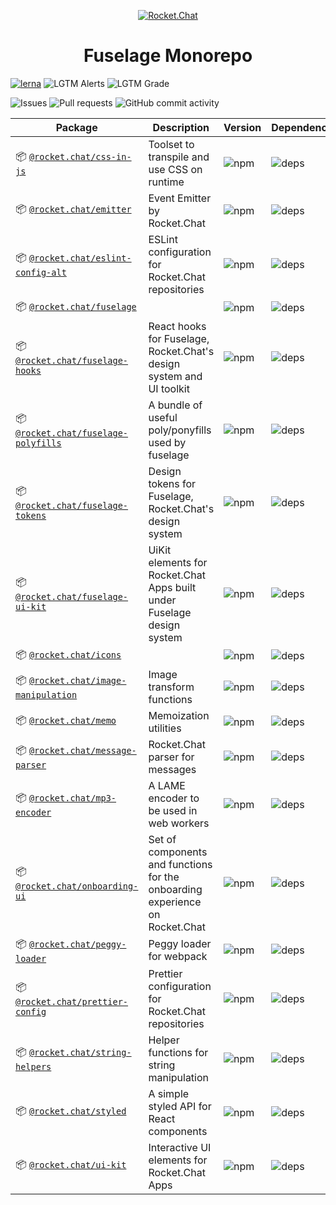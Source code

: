 <p align="center">
  <a href="https://rocket.chat" title="Rocket.Chat">
    <img src="https://github.com/RocketChat/Rocket.Chat.Artwork/raw/master/Logos/2020/png/logo-horizontal-red.png" alt="Rocket.Chat" />
  </a>
</p>

<h1 align="center">Fuselage Monorepo</h1>

[![lerna](https://img.shields.io/badge/maintained%20with-lerna-cc00ff.svg?style=flat-square)](https://lerna.js.org/)
![LGTM Alerts](https://img.shields.io/lgtm/alerts/github/RocketChat/Rocket.Chat.Fuselage?style=flat-square)
![LGTM Grade](https://img.shields.io/lgtm/grade/javascript/github/RocketChat/Rocket.Chat.Fuselage?style=flat-square)

![Issues](https://img.shields.io/github/issues/RocketChat/Rocket.Chat.Fuselage?style=flat-square)
![Pull requests](https://img.shields.io/github/issues-pr/RocketChat/Rocket.Chat.Fuselage?style=flat-square)
![GitHub commit activity](https://img.shields.io/github/commit-activity/m/RocketChat/Rocket.Chat.Fuselage?style=flat-square)

| Package                                                                           | Description                                                                  | Version                                                                                | Dependencies                                                                                                               |
| --------------------------------------------------------------------------------- | ---------------------------------------------------------------------------- | -------------------------------------------------------------------------------------- | -------------------------------------------------------------------------------------------------------------------------- |
| 📦 [`@rocket.chat/css-in-js`](/packages/@rocket.chat/css-in-js)                   | Toolset to transpile and use CSS on runtime                                  | ![npm](https://img.shields.io/npm/v/@rocket.chat/css-in-js?style=flat-square)          | ![deps](https://img.shields.io/david/RocketChat/Rocket.Chat.Fuselage?path=packages%2Fcss-in-js&style=flat-square)          |
| 📦 [`@rocket.chat/emitter`](/packages/@rocket.chat/emitter)                       | Event Emitter by Rocket.Chat                                                 | ![npm](https://img.shields.io/npm/v/@rocket.chat/emitter?style=flat-square)            | ![deps](https://img.shields.io/david/RocketChat/Rocket.Chat.Fuselage?path=packages%2Femitter&style=flat-square)            |
| 📦 [`@rocket.chat/eslint-config-alt`](/packages/@rocket.chat/eslint-config-alt)   | ESLint configuration for Rocket.Chat repositories                            | ![npm](https://img.shields.io/npm/v/@rocket.chat/eslint-config-alt?style=flat-square)  | ![deps](https://img.shields.io/david/RocketChat/Rocket.Chat.Fuselage?path=packages%2Feslint-config-alt&style=flat-square)  |
| 📦 [`@rocket.chat/fuselage`](/packages/@rocket.chat/fuselage)                     |                                                                              | ![npm](https://img.shields.io/npm/v/@rocket.chat/fuselage?style=flat-square)           | ![deps](https://img.shields.io/david/RocketChat/Rocket.Chat.Fuselage?path=packages%2Ffuselage&style=flat-square)           |
| 📦 [`@rocket.chat/fuselage-hooks`](/packages/@rocket.chat/fuselage-hooks)         | React hooks for Fuselage, Rocket.Chat's design system and UI toolkit         | ![npm](https://img.shields.io/npm/v/@rocket.chat/fuselage-hooks?style=flat-square)     | ![deps](https://img.shields.io/david/RocketChat/Rocket.Chat.Fuselage?path=packages%2Ffuselage-hooks&style=flat-square)     |
| 📦 [`@rocket.chat/fuselage-polyfills`](/packages/@rocket.chat/fuselage-polyfills) | A bundle of useful poly/ponyfills used by fuselage                           | ![npm](https://img.shields.io/npm/v/@rocket.chat/fuselage-polyfills?style=flat-square) | ![deps](https://img.shields.io/david/RocketChat/Rocket.Chat.Fuselage?path=packages%2Ffuselage-polyfills&style=flat-square) |
| 📦 [`@rocket.chat/fuselage-tokens`](/packages/@rocket.chat/fuselage-tokens)       | Design tokens for Fuselage, Rocket.Chat's design system                      | ![npm](https://img.shields.io/npm/v/@rocket.chat/fuselage-tokens?style=flat-square)    | ![deps](https://img.shields.io/david/RocketChat/Rocket.Chat.Fuselage?path=packages%2Ffuselage-tokens&style=flat-square)    |
| 📦 [`@rocket.chat/fuselage-ui-kit`](/packages/@rocket.chat/fuselage-ui-kit)       | UiKit elements for Rocket.Chat Apps built under Fuselage design system       | ![npm](https://img.shields.io/npm/v/@rocket.chat/fuselage-ui-kit?style=flat-square)    | ![deps](https://img.shields.io/david/RocketChat/Rocket.Chat.Fuselage?path=packages%2Ffuselage-ui-kit&style=flat-square)    |
| 📦 [`@rocket.chat/icons`](/packages/@rocket.chat/icons)                           |                                                                              | ![npm](https://img.shields.io/npm/v/@rocket.chat/icons?style=flat-square)              | ![deps](https://img.shields.io/david/RocketChat/Rocket.Chat.Fuselage?path=packages%2Ficons&style=flat-square)              |
| 📦 [`@rocket.chat/image-manipulation`](/packages/@rocket.chat/image-manipulation) | Image transform functions                                                    | ![npm](https://img.shields.io/npm/v/@rocket.chat/image-manipulation?style=flat-square) | ![deps](https://img.shields.io/david/RocketChat/Rocket.Chat.Fuselage?path=packages%2Fimage-manipulation&style=flat-square) |
| 📦 [`@rocket.chat/memo`](/packages/@rocket.chat/memo)                             | Memoization utilities                                                        | ![npm](https://img.shields.io/npm/v/@rocket.chat/memo?style=flat-square)               | ![deps](https://img.shields.io/david/RocketChat/Rocket.Chat.Fuselage?path=packages%2Fmemo&style=flat-square)               |
| 📦 [`@rocket.chat/message-parser`](/packages/@rocket.chat/message-parser)         | Rocket.Chat parser for messages                                              | ![npm](https://img.shields.io/npm/v/@rocket.chat/message-parser?style=flat-square)     | ![deps](https://img.shields.io/david/RocketChat/Rocket.Chat.Fuselage?path=packages%2Fmessage-parser&style=flat-square)     |
| 📦 [`@rocket.chat/mp3-encoder`](/packages/@rocket.chat/mp3-encoder)               | A LAME encoder to be used in web workers                                     | ![npm](https://img.shields.io/npm/v/@rocket.chat/mp3-encoder?style=flat-square)        | ![deps](https://img.shields.io/david/RocketChat/Rocket.Chat.Fuselage?path=packages%2Fmp3-encoder&style=flat-square)        |
| 📦 [`@rocket.chat/onboarding-ui`](/packages/@rocket.chat/onboarding-ui)           | Set of components and functions for the onboarding experience on Rocket.Chat | ![npm](https://img.shields.io/npm/v/@rocket.chat/onboarding-ui?style=flat-square)      | ![deps](https://img.shields.io/david/RocketChat/Rocket.Chat.Fuselage?path=packages%2Fonboarding-ui&style=flat-square)      |
| 📦 [`@rocket.chat/peggy-loader`](/packages/@rocket.chat/peggy-loader)             | Peggy loader for webpack                                                     | ![npm](https://img.shields.io/npm/v/@rocket.chat/peggy-loader?style=flat-square)       | ![deps](https://img.shields.io/david/RocketChat/Rocket.Chat.Fuselage?path=packages%2Fpeggy-loader&style=flat-square)       |
| 📦 [`@rocket.chat/prettier-config`](/packages/@rocket.chat/prettier-config)       | Prettier configuration for Rocket.Chat repositories                          | ![npm](https://img.shields.io/npm/v/@rocket.chat/prettier-config?style=flat-square)    | ![deps](https://img.shields.io/david/RocketChat/Rocket.Chat.Fuselage?path=packages%2Fprettier-config&style=flat-square)    |
| 📦 [`@rocket.chat/string-helpers`](/packages/@rocket.chat/string-helpers)         | Helper functions for string manipulation                                     | ![npm](https://img.shields.io/npm/v/@rocket.chat/string-helpers?style=flat-square)     | ![deps](https://img.shields.io/david/RocketChat/Rocket.Chat.Fuselage?path=packages%2Fstring-helpers&style=flat-square)     |
| 📦 [`@rocket.chat/styled`](/packages/@rocket.chat/styled)                         | A simple styled API for React components                                     | ![npm](https://img.shields.io/npm/v/@rocket.chat/styled?style=flat-square)             | ![deps](https://img.shields.io/david/RocketChat/Rocket.Chat.Fuselage?path=packages%2Fstyled&style=flat-square)             |
| 📦 [`@rocket.chat/ui-kit`](/packages/@rocket.chat/ui-kit)                         | Interactive UI elements for Rocket.Chat Apps                                 | ![npm](https://img.shields.io/npm/v/@rocket.chat/ui-kit?style=flat-square)             | ![deps](https://img.shields.io/david/RocketChat/Rocket.Chat.Fuselage?path=packages%2Fui-kit&style=flat-square)             |
